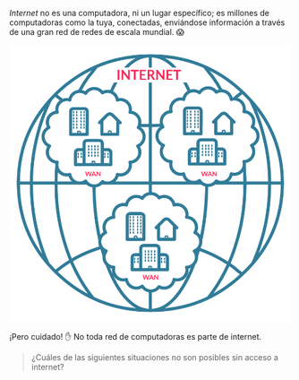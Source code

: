 _Internet_ no es una computadora, ni un lugar específico; es millones de computadoras como la tuya, conectadas, enviándose información a través de una gran red de redes de escala mundial. :scream:

<center>
<img src="https://raw.githubusercontent.com/MumukiProject/mumuki-guia-text-redes-e-internet/master/images/ej7_2-01_1524151468551.png" alt="ej7_2-01_1524151468551.png" width="550px" height="auto">
</center>

¡Pero cuidado! :hand: No toda red de computadoras es parte de internet.

> ¿Cuáles de las siguientes situaciones no son posibles sin acceso a internet?
